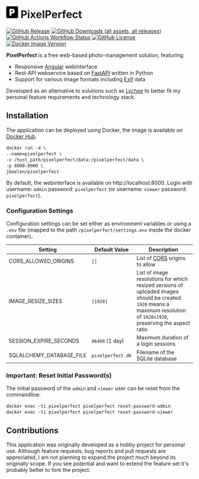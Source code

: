 # ![PixelPerfect](frontend/src/assets/favicon-32x32.png "PixelPerfect") PixelPerfect
[![GitHub Release](https://img.shields.io/github/v/release/jorisboelen/PixelPerfect?logo=github)](https://github.com/jorisboelen/PixelPerfect/releases/latest)
[![GitHub Downloads (all assets, all releases)](https://img.shields.io/github/downloads/jorisboelen/PixelPerfect/total?logo=github)](https://github.com/jorisboelen/PixelPerfect/releases)
[![GitHub Actions Workflow Status](https://img.shields.io/github/actions/workflow/status/jorisboelen/PixelPerfect/build-package-publish.yml?logo=github)](https://github.com/jorisboelen/PixelPerfect/actions)
[![GitHub License](https://img.shields.io/github/license/jorisboelen/PixelPerfect)](https://github.com/jorisboelen/PixelPerfect/blob/main/LICENSE)
[![Docker Image Version](https://img.shields.io/docker/v/jboelen/pixelperfect?sort=semver&logo=docker)](https://hub.docker.com/r/jboelen/pixelperfect)

**PixelPerfect** is a free web-based photo-management solution, featuring:
* Responsive [Angular] webinterface
* Rest-API webservice based on [FastAPI] written in Python
* Support for various image formats including [Exif] data

Developed as an alternative to solutions such as [Lychee] to better fit my personal 
feature requirements and technology stack.

## Installation
The application can be deployed using Docker, the image is available on [Docker Hub].

```shell
docker run -d \
--name=pixelperfect \
-v /host_path/pixelperfect/data:/pixelperfect/data \
-p 8000:8000 \
jboelen/pixelperfect
```
By default, the webinterface is available on http://localhost:8000. Login with username: `admin`
password: `pixelperfect` (or username: `viewer` password: `pixelperfect`).

### Configuration Settings
Configuration settings can be set either as environment variables or using a `.env` file (mapped to the path 
`/pixelperfect/settings.env` inside the docker container).

| Setting                  | Default Value     | Description                                                                                                                                                              |
|--------------------------|-------------------|--------------------------------------------------------------------------------------------------------------------------------------------------------------------------|
| CORS_ALLOWED_ORIGINS     | `[]`              | List of [CORS] origins to allow                                                                                                                                          |
| IMAGE_RESIZE_SIZES       | `[1920]`          | List of image resolutions for which resized versions of uploaded images should be created. `1920` means a maximum resolution of `1920x1920`, preserving the aspect ratio |
| SESSION_EXPIRE_SECONDS   | `86400` (1 day)   | Maximum duration of a login sessions                                                                                                                                     |
| SQLALCHEMY_DATABASE_FILE | `pixelperfect.db` | Filename of the SQLite database                                                                                                                                          |

### Important: Reset Initial Password(s)
The initial password of the `admin` and `viewer` user can be reset from the commandline:

```shell
docker exec -ti pixelperfect pixelperfect reset-password-admin
docker exec -ti pixelperfect pixelperfect reset-password-viewer
```

## Contributions
This application was originally developed as a hobby project for personal use. 
Although feature requests, bug reports and pull requests are appreciated, I am not 
planning to expand the project much beyond its originally scope. If you see potential
and want to extend the feature set it's probably better to fork the project.

[Angular]: https://angular.io/
[CORS]: https://developer.mozilla.org/en-US/docs/Web/HTTP/CORS
[Docker Hub]: https://hub.docker.com/r/jboelen/pixelperfect
[Exif]: https://en.wikipedia.org/wiki/Exif
[FastAPI]: https://fastapi.tiangolo.com/
[Lychee]: https://github.com/LycheeOrg/Lychee
